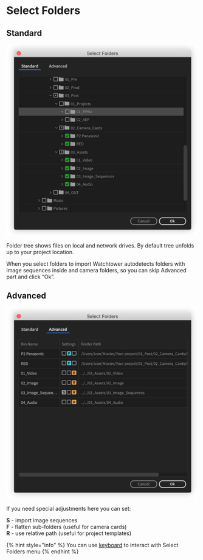 # Select Folders

## Standard

![](../../../.gitbook/assets/select_folders_info%20%281%29.png)

Folder tree shows files on local and network drives. By default tree unfolds up to your project location.

When you select folders to import Watchtower autodetects folders with image sequences inside and camera folders, so you can skip Advanced part and click “Ok”.

## Advanced

![](../../../.gitbook/assets/select_folders_info_adv%20%281%29.png)

If you need special adjustments here you can set:

**S** - import image sequences  
**F** - flatten sub-folders \(useful for camera cards\)  
**R** - use relative path \(useful for project templates\)

{% hint style="info" %}
You can use [keyboard](keyboard-shortcuts.md) to interact with Select Folders menu
{% endhint %}

